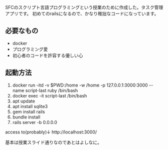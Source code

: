 SFCのスクリプト言語プログラミングという授業のために作成した。タスク管理アプリです。
初めてのrailsになるので、かなり稚拙なコードになっています。

## 必要なもの
- docker
- プログラミング愛
- 初心者のコードを許容する優しい心

## 起動方法
1. docker run -itd -v $PWD:/home -w /home -p 127.0.0.1:3000:3000 --name script-last ruby /bin/bash
2. docker exec -it script-last /bin/bash
3. apt update
4. apt install sqlite3
5. gem install rails
6. bundle install
7. rails server -b 0.0.0.0

access to(probably)↓
http://localhost:3000/ 

基本は授業スライド通りなのであとはよしなに。
